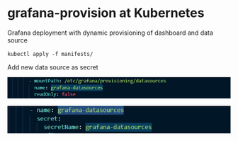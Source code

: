 # grafana-provision at Kubernetes
Grafana deployment with dynamic provisioning of dashboard and data source

```
kubectl apply -f manifests/

```

Add new data source as secret

![Volume mount](img/volume-mount.PNG)

![Volume ](img/volume.PNG)
